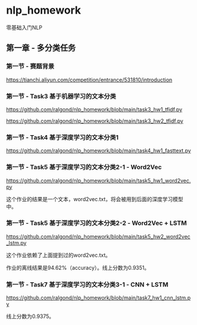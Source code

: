 # nlp_homework
零基础入门NLP

## 第一章 - 多分类任务

### 第一节 - 赛题背景

https://tianchi.aliyun.com/competition/entrance/531810/introduction

### 第一节 - Task3 基于机器学习的文本分类

https://github.com/ralgond/nlp_homework/blob/main/task3_hw1_tfidf.py

https://github.com/ralgond/nlp_homework/blob/main/task3_hw2_tfidf.py

### 第一节 - Task4 基于深度学习的文本分类1

https://github.com/ralgond/nlp_homework/blob/main/task4_hw1_fasttext.py

### 第一节 - Task5 基于深度学习的文本分类2-1 - Word2Vec

https://github.com/ralgond/nlp_homework/blob/main/task5_hw1_word2vec.py

这个作业的结果是一个文本，word2vec.txt，将会被用到后面的深度学习模型中。

### 第一节 - Task5 基于深度学习的文本分类2-2 - Word2Vec + LSTM

https://github.com/ralgond/nlp_homework/blob/main/task5_hw2_word2vec_lstm.py

这个作业依赖了上面提到过的word2vec.txt。

作业的离线结果是94.62%（accuracy）。线上分数为0.9351。

### 第一节 - Task7 基于深度学习的文本分类3-1 - CNN + LSTM

https://github.com/ralgond/nlp_homework/blob/main/task7_hw1_cnn_lstm.py

线上分数为0.9375。

